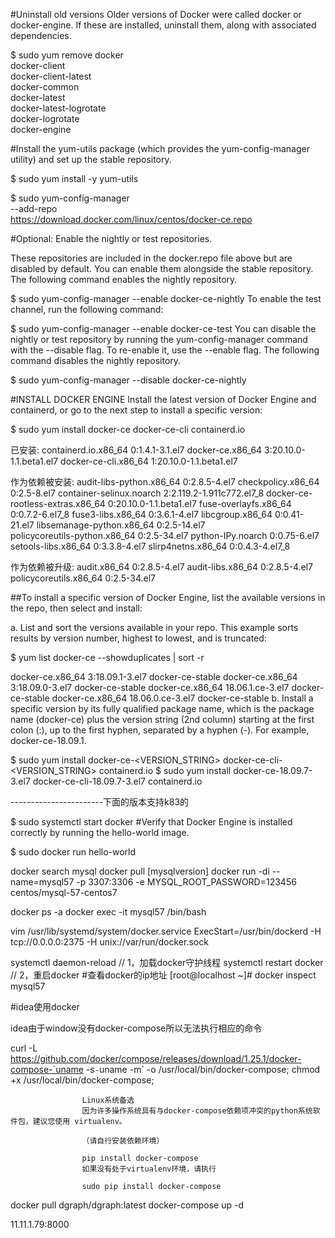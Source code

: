 #Uninstall old versions
Older versions of Docker were called docker or docker-engine. If these are installed, uninstall them, along with associated dependencies.

$ sudo yum remove docker \
                  docker-client \
                  docker-client-latest \
                  docker-common \
                  docker-latest \
                  docker-latest-logrotate \
                  docker-logrotate \
                  docker-engine
                  
 #Install the yum-utils package (which provides the yum-config-manager utility) and set up the stable repository.
 
 $ sudo yum install -y yum-utils
 
 $ sudo yum-config-manager \
     --add-repo \
     https://download.docker.com/linux/centos/docker-ce.repo
     
     
     
#Optional: Enable the nightly or test repositories.

These repositories are included in the docker.repo file above but are disabled by default. You can enable them alongside the stable repository. The following command enables the nightly repository.

$ sudo yum-config-manager --enable docker-ce-nightly
To enable the test channel, run the following command:

$ sudo yum-config-manager --enable docker-ce-test
You can disable the nightly or test repository by running the yum-config-manager command with the --disable flag. To re-enable it, use the --enable flag. The following command disables the nightly repository.

$ sudo yum-config-manager --disable docker-ce-nightly


#INSTALL DOCKER ENGINE
Install the latest version of Docker Engine and containerd, or go to the next step to install a specific version:

$ sudo yum install docker-ce docker-ce-cli containerd.io


已安装:
  containerd.io.x86_64 0:1.4.1-3.1.el7                     docker-ce.x86_64 3:20.10.0-1.1.beta1.el7                     docker-ce-cli.x86_64 1:20.10.0-1.1.beta1.el7                    

作为依赖被安装:
  audit-libs-python.x86_64 0:2.8.5-4.el7     checkpolicy.x86_64 0:2.5-8.el7  container-selinux.noarch 2:2.119.2-1.911c772.el7_8 docker-ce-rootless-extras.x86_64 0:20.10.0-1.1.beta1.el7
  fuse-overlayfs.x86_64 0:0.7.2-6.el7_8      fuse3-libs.x86_64 0:3.6.1-4.el7 libcgroup.x86_64 0:0.41-21.el7                     libsemanage-python.x86_64 0:2.5-14.el7                  
  policycoreutils-python.x86_64 0:2.5-34.el7 python-IPy.noarch 0:0.75-6.el7  setools-libs.x86_64 0:3.3.8-4.el7                  slirp4netns.x86_64 0:0.4.3-4.el7_8                      

作为依赖被升级:
  audit.x86_64 0:2.8.5-4.el7                               audit-libs.x86_64 0:2.8.5-4.el7                               policycoreutils.x86_64 0:2.5-34.el7                              



##To install a specific version of Docker Engine, list the available versions in the repo, then select and install:

a. List and sort the versions available in your repo. This example sorts results by version number, highest to lowest, and is truncated:

$ yum list docker-ce --showduplicates | sort -r

docker-ce.x86_64  3:18.09.1-3.el7                     docker-ce-stable
docker-ce.x86_64  3:18.09.0-3.el7                     docker-ce-stable
docker-ce.x86_64  18.06.1.ce-3.el7                    docker-ce-stable
docker-ce.x86_64  18.06.0.ce-3.el7                    docker-ce-stable
b. Install a specific version by its fully qualified package name, which is the package name (docker-ce) plus the version string (2nd column) starting at the first colon (:), up to the first hyphen, separated by a hyphen (-). For example, docker-ce-18.09.1.

$ sudo yum install docker-ce-<VERSION_STRING> docker-ce-cli-<VERSION_STRING> containerd.io
$ sudo 
yum install docker-ce-18.09.7-3.el7 docker-ce-cli-18.09.7-3.el7 containerd.io


-----------------------下面的版本支持k83的

$ sudo systemctl start docker
#Verify that Docker Engine is installed correctly by running the hello-world image.

$ sudo docker run hello-world



docker search mysql 
docker pull [mysqlversion]
docker run -di --name=mysql57 -p 3307:3306 -e MYSQL_ROOT_PASSWORD=123456 centos/mysql-57-centos7

docker ps -a
docker exec -it mysql57 /bin/bash

vim /usr/lib/systemd/system/docker.service
ExecStart=/usr/bin/dockerd -H tcp://0.0.0.0:2375 -H unix://var/run/docker.sock 

systemctl daemon-reload // 1，加载docker守护线程
systemctl restart docker // 2，重启docker
#查看docker的ip地址
[root@localhost ~]#  docker inspect mysql57

#idea使用docker

idea由于window没有docker-compose所以无法执行相应的命令


curl -L https://github.com/docker/compose/releases/download/1.25.1/docker-compose-`uname -s`-`uname -m` -o /usr/local/bin/docker-compose;
chmod +x /usr/local/bin/docker-compose;

                    Linux系统备选
                    因为许多操作系统具有与docker-compose依赖项冲突的python系统软件包，建议您使用 virtualenv。
                    
                    （请自行安装依赖环境）
                    
                    pip install docker-compose
                    如果没有处于virtualenv环境，请执行

                    sudo pip install docker-compose
docker pull dgraph/dgraph:latest
docker-compose up -d

11.11.1.79:8000


